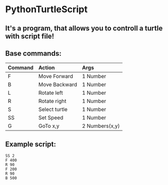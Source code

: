 # PythonTurtleScript

## It's a program, that allows you to controll a turtle with script file!
## Base commands:

| Command | Action | Args|
|:--------|:-------|:---------|
| F       |Move Forward  | 1 Number		  |
| B       |Move Backward | 1 Number		  |
| L       |Rotate left   | 1 Number		  |
| R       |Rotate right  | 1 Number		  |
| S       |Select turtle | 1 Number		  |
| SS      |Set Speed     | 1 Number		  |
| G		  |GoTo x,y		 | 2 Numbers(x,y) |
## Example script:
```
SS 2
F 400
R 90
F 200
R 90
B 500
```

